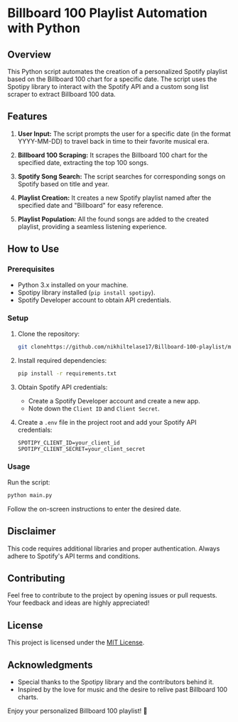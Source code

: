 # Billboard 100 Playlist Automation with Python

## Overview

This Python script automates the creation of a personalized Spotify playlist based on the Billboard 100 chart for a specific date. The script uses the Spotipy library to interact with the Spotify API and a custom song list scraper to extract Billboard 100 data.

## Features

1. **User Input:** The script prompts the user for a specific date (in the format YYYY-MM-DD) to travel back in time to their favorite musical era.

2. **Billboard 100 Scraping:** It scrapes the Billboard 100 chart for the specified date, extracting the top 100 songs.

3. **Spotify Song Search:** The script searches for corresponding songs on Spotify based on title and year.

4. **Playlist Creation:** It creates a new Spotify playlist named after the specified date and "Billboard" for easy reference.

5. **Playlist Population:** All the found songs are added to the created playlist, providing a seamless listening experience.

## How to Use

### Prerequisites

- Python 3.x installed on your machine.
- Spotipy library installed (`pip install spotipy`).
- Spotify Developer account to obtain API credentials.

### Setup

1. Clone the repository: 
   ```bash
   git clonehttps://github.com/nikhiltelase17/Billboard-100-playlist/main.py.git
   ```

2. Install required dependencies:
   ```bash
   pip install -r requirements.txt
   ```

3. Obtain Spotify API credentials:
   - Create a Spotify Developer account and create a new app.
   - Note down the `Client ID` and `Client Secret`.

4. Create a `.env` file in the project root and add your Spotify API credentials:
   ```env
   SPOTIPY_CLIENT_ID=your_client_id
   SPOTIPY_CLIENT_SECRET=your_client_secret
   ```

### Usage

Run the script:
```bash
python main.py
```

Follow the on-screen instructions to enter the desired date.

## Disclaimer

This code requires additional libraries and proper authentication. Always adhere to Spotify's API terms and conditions.

## Contributing

Feel free to contribute to the project by opening issues or pull requests. Your feedback and ideas are highly appreciated!

## License

This project is licensed under the [MIT License](LICENSE).

## Acknowledgments

- Special thanks to the Spotipy library and the contributors behind it.
- Inspired by the love for music and the desire to relive past Billboard 100 charts.

Enjoy your personalized Billboard 100 playlist! 🎵
